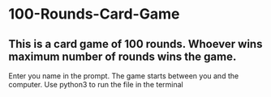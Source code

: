 # 100-Rounds-Card-Game
## This is a card game of 100 rounds. Whoever wins maximum number of rounds wins the game.
Enter you name in the prompt. The game starts between you and the computer.
Use python3 to run the file in the terminal
